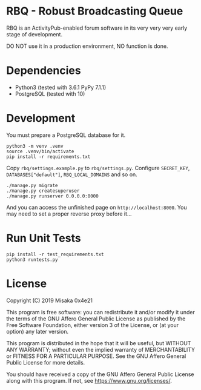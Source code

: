 # RBQ - Robust Broadcasting Queue
RBQ is an ActivityPub-enabled forum software in its very very very early stage of development.

DO NOT use it in a production environment, NO function is done.

# Dependencies
* Python3 (tested with 3.6.1 PyPy 7.1.1)
* PostgreSQL (tested with 10)

# Development
You must prepare a PostgreSQL database for it.

    python3 -m venv .venv
    source .venv/bin/activate
    pip install -r requirements.txt

Copy `rbq/settings.example.py` to `rbq/settings.py`.
Configure `SECRET_KEY`, `DATABASES["default"]`, `RBQ_LOCAL_DOMAINS` and so on.

    ./manage.py migrate
    ./manage.py createsuperuser
    ./manage.py runserver 0.0.0.0:8000

And you can access the unfinished page on `http://localhost:8000`.
You may need to set a proper reverse proxy before it…

# Run Unit Tests
    pip install -r test_requirements.txt
    python3 runtests.py

# License

Copyright (C) 2019 Misaka 0x4e21

This program is free software: you can redistribute it and/or modify it under the terms of the GNU Affero General Public License as published by the Free Software Foundation, either version 3 of the License, or (at your option) any later version.

This program is distributed in the hope that it will be useful, but WITHOUT ANY WARRANTY; without even the implied warranty of MERCHANTABILITY or FITNESS FOR A PARTICULAR PURPOSE. See the GNU Affero General Public License for more details.

You should have received a copy of the GNU Affero General Public License along with this program. If not, see https://www.gnu.org/licenses/.